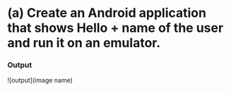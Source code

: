 # (a) Create an Android application that shows Hello + name of the user and run it on an emulator.

### Output
![output](image name)
